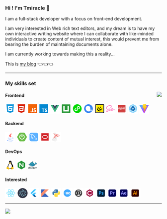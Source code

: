 ### Hi ! I'm Tmiracle 👋

I am a full-stack developer with a focus on front-end development. 

I am very interested in Web rich text editors, and my dream is to have my own interactive writing website where I can collaborate with like-minded individuals to create content of mutual interest, this would prevent me from bearing the burden of maintaining documents alone. 

I am currently working towards making this a reality...

This is [my blog](https://blog.namichong.com/) 👈👈👈

---

### My skills set

<!-- github-stats:start -->
<!-- prettier-ignore-start -->
<!-- markdownlint-disable -->
<img align="right" src="https://github-readme-stats.vercel.app/api/top-langs/?username=T-miracle&theme=vue"/>
<!-- markdownlint-restore -->
<!-- prettier-ignore-end -->
<!-- github-stats:end -->

#### Frontend

<!-- Frontend:start -->
<!-- prettier-ignore-start -->
<!-- markdownlint-disable -->
<code><img height="32" src="./svg/HTML5.svg" alt="HTML" title="HTML"/></code>
<code><img height="32" src="./svg/css.svg" alt="CSS" title="CSS"/></code>
<code><img height="32" src="./svg/javaScript.svg" alt="JavaScript" title="JavaScript"/></code>
<code><img height="32" src="./svg/typescript.svg" alt="TypeScript" title="TypeScript"/></code>
<code><img height="32" src="./svg/Vue.svg" alt="Vue" title="Vue"/></code>
<code><img height="32" src="./svg/uni-app.svg" alt="uni-app" title="uni-app"/></code>
<code><img height="32" src="./svg/微信小程序.svg" alt="微信小程序" title="微信小程序"/></code>
<code><img height="32" src="./svg/echarts.svg" alt="Echarts" title="Echarts"/></code>
<code><img height="32" src="./svg/Jquery.svg" alt="Jquery" title="Jquery"/></code>
<code><img height="32" src="./svg/scss.svg" alt="Sass" title="Sass"/></code>
<code><img height="32" src="./svg/NPM.svg" alt="NPM" title="NPM"/></code>
<code><img height="32" src="./svg/Webpack.svg" alt="Webpack" title="Webpack"/></code>
<code><img height="32" src="./svg/vite.svg" alt="Vite" title="Vite"/></code>
<!-- markdownlint-restore -->
<!-- prettier-ignore-end -->
<!-- Frontend:end -->

#### Backend

<!-- Backend:start -->
<!-- prettier-ignore-start -->
<!-- markdownlint-disable -->
<code><img height="32" src="./svg/java.svg" alt="Java" title="Java"/></code>
<code><img height="32" src="./svg/SPRINGBOOT.svg" alt="SpringBoot" title="SpringBoot"/></code>
<code><img height="32" src="./svg/mysql.svg" alt="MySQL" title="MySQL"/></code>
<code><img height="32" src="./svg/oracle.svg" alt="Oracle" title="Oracle"/></code>
<code><img height="32" src="./svg/sqlserver.svg" alt="SQL Server" title="SQL Server"/></code>
<!-- markdownlint-restore -->
<!-- prettier-ignore-end -->
<!-- Backend:end -->

#### DevOps

<!-- DevOps:start -->
<!-- prettier-ignore-start -->
<!-- markdownlint-disable -->
<code><img height="32" src="./svg/linux.svg" alt="Linux" title="Linux"/></code>
<code><img height="32" src="./svg/nginx.svg" alt="Nginx" title="Nginx"/></code>
<code><img height="32" src="./svg/Docker.svg" alt="Docker" title="Docker"/></code>
<!-- markdownlint-restore -->
<!-- prettier-ignore-end -->
<!-- DevOps:end -->

#### Interested

<!-- Interested:start -->
<!-- prettier-ignore-start -->
<!-- markdownlint-disable -->
<code><img height="32" src="./svg/react.svg" alt="React" title="React"/></code>
<code><img height="32" src="./svg/electron.svg" alt="Electron" title="Electron"/></code>
<code><img height="32" src="./svg/flutter.svg" alt="Flutter" title="Flutter"/></code>
<code><img height="32" src="./svg/kotlin.svg" alt="Kotlin" title="Kotlin"/></code>
<code><img height="32" src="./svg/python.svg" alt="Python" title="Python"/></code>
<code><img height="32" src="./svg/golang.svg" alt="Golang" title="Golang"/></code>
<code><img height="32" src="./svg/rust.svg" alt="Rust" title="Rust"/></code>
<code><img height="32" src="./svg/cplusplus.svg" alt="C++" title="C++"/></code>
<code><img height="32" src="./svg/PS.svg" alt="PS" title="PS"/></code>
<code><img height="32" src="./svg/PR.svg" alt="PR" title="PR"/></code>
<code><img height="32" src="./svg/AE.svg" alt="AE" title="AE"/></code>
<code><img height="32" src="./svg/AI.svg" alt="AI" title="AI"/></code>
<!-- markdownlint-restore -->
<!-- prettier-ignore-end -->
<!-- Interested:end -->

---

<img align="center" src="https://github-readme-stats.vercel.app/api?username=T-miracle&count_private=true&show_icons=true&theme=vue"/>
